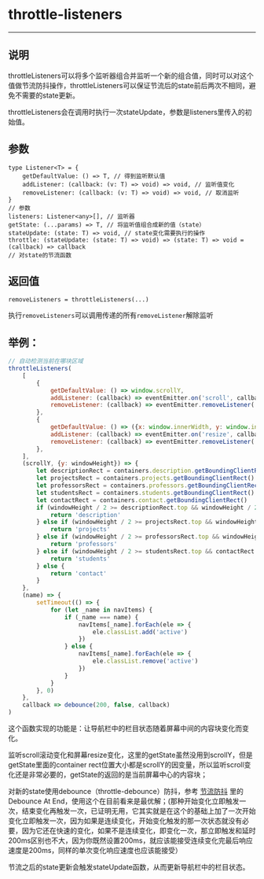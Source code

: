 # throttle-listeners

---

## 说明

throttleListeners可以将多个监听器组合并监听一个新的组合值，同时可以对这个值做节流防抖操作，throttleListeners可以保证节流后的state前后两次不相同，避免不需要的state更新。

throttleListeners会在调用时执行一次stateUpdate，参数是listeners里传入的初始值。

## 参数

```tsx
type Listener<T> = {
    getDefaultValue: () => T, // 得到监听默认值
    addListener: (callback: (v: T) => void) => void, // 监听值变化
    removeListener: (callback: (v: T) => void) => void, // 取消监听
}
// 参数
listeners: Listener<any>[], // 监听器
getState: (...params) => T, // 将监听值组合成新的值（state）
stateUpdate: (state: T) => void, // state变化需要执行的操作
throttle: (stateUpdate: (state: T) => void) => (state: T) => void = (callback) => callback
// 对state的节流函数
```

## 返回值

`removeListeners = throttleListeners(...)`

执行`removeListeners`可以调用传递的所有`removeListener`解除监听

## 举例：

```jsx
// 自动检测当前在哪块区域
throttleListeners(
    [
        {
            getDefaultValue: () => window.scrollY, 
            addListener: (callback) => eventEmitter.on('scroll', callback), 
            removeListener: (callback) => eventEmitter.removeListener('scroll', callback)
        },
        {
            getDefaultValue: () => ({x: window.innerWidth, y: window.innerHeight}), 
            addListener: (callback) => eventEmitter.on('resize', callback), 
            removeListener: (callback) => eventEmitter.removeListener('resize', callback)
        },
    ],
    (scrollY, {y: windowHeight}) => {
        let descriptionRect = containers.description.getBoundingClientRect()
        let projectsRect = containers.projects.getBoundingClientRect()
        let professorsRect = containers.professors.getBoundingClientRect()
        let studentsRect = containers.students.getBoundingClientRect()
        let contactRect = containers.contact.getBoundingClientRect()
        if (windowHeight / 2 >= descriptionRect.top && windowHeight / 2 < descriptionRect.top + descriptionRect.height) {
            return 'description'
        } else if (windowHeight / 2 >= projectsRect.top && windowHeight / 2 < projectsRect.top + projectsRect.height) {
            return 'projects'
        } else if (windowHeight / 2 >= professorsRect.top && windowHeight / 2 < professorsRect.top + professorsRect.height) {
            return 'professors'
        } else if (windowHeight / 2 >= studentsRect.top && contactRect.top + contactRect.height * 2 / 3 > windowHeight) {
            return 'students'
        } else {
            return 'contact'
        }
    },
    (name) => {
        setTimeout(() => {
            for (let _name in navItems) {
                if (_name === name) {
                    navItems[_name].forEach(ele => {
                        ele.classList.add('active')
                    })
                } else {
                    navItems[_name].forEach(ele => {
                        ele.classList.remove('active')
                    })
                }
            }
        }, 0)
    },
    callback => debounce(200, false, callback)
)
```

这个函数实现的功能是：让导航栏中的栏目状态随着屏幕中间的内容块变化而变化。

监听scroll滚动变化和屏幕resize变化，这里的getState虽然没用到scrollY，但是getState里面的container rect位置大小都是scrollY的因变量，所以监听scroll变化还是非常必要的，getState的返回的是当前屏幕中心的内容块；

对新的state使用debounce（throttle-debounce）防抖，参考 [节流防抖](https://www.notion.so/54788eb1cd6343f4a37d75d411da6b11) 里的Debounce At End，使用这个在目前看来是最优解；(那种开始变化立即触发一次，结束变化再触发一次，已证明无用，它其实就是在这个的基础上加了一次开始变化立即触发一次，因为如果是连续变化，开始变化触发的那一次状态就没有必要，因为它还在快速的变化，如果不是连续变化，即变化一次，那立即触发和延时200ms区别也不大，因为你既然设置200ms，就应该能接受连续变化完最后响应速度是200ms，同样的单次变化响应速度也应该能接受）

节流之后的state更新会触发stateUpdate函数，从而更新导航栏中的栏目状态。
